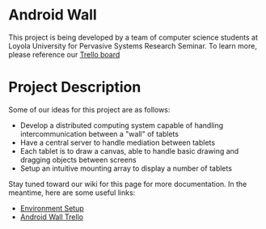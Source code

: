 Android Wall
==

This project is being developed by a team of computer science students at Loyola University for Pervasive Systems Research Seminar. To learn more, please reference our [Trello board](https://trello.com/b/atKDaeNx/library-of-research-resources)

Project Description
===

Some of our ideas for this project are as follows:

* Develop a distributed computing system capable of handling intercommunication between a "wall" of tablets
* Have a central server to handle mediation between tablets
* Each tablet is to draw a canvas, able to handle basic drawing and dragging objects between screens
* Setup an intuitive mounting array to display a number of tablets

Stay tuned toward our wiki for this page for more documentation. In the meantime, here are some useful links:

* [Environment Setup](https://docs.google.com/document/d/1RUsOLq4yXP5gqQknYvdIGNuYdz6TgpcpLYQWMDCy_kM/edit?usp=sharing)
* [Android Wall Trello](https://trello.com/b/LTiROgfd/android-tablet-wall-project)
